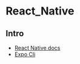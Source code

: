 # React_Native

## Intro 
- [React Native docs](https://reactnative.dev/docs)
- [Expo Cli](https://docs.expo.dev)
